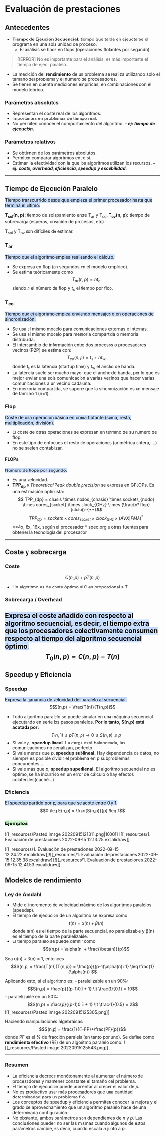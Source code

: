 # Evaluación de prestaciones

## Antecedentes
- **Tiempo de Ejeución Secuencial:** tiempo que tarda en ejeuctarse el programa en una sola unidad de proceso.
	- El análisis se hace en flops (operaciones flotantes por segundo)
>[!ERROR]
>No es importante para el análisis, es más importante el tiempo de ejec. paralelo.

- La medición del **rendimiento** de un problema se realiza utilizando solo el tamaño del problema y el número de procesadores.
- Se tienen en cuenta mediciones empíricas, en combinaciones con el modelo teórico.

### Parámetros absolutos
- Representan el coste real de los algoritmos.
- Importantes en problemas de tiempo real.
- No permiten conocer el comportamiento del algoritmo.
***- ej: tiempo de ejecución.***

### Parámetros relativos
- Se obtienen de los parámetros absolutos.
- Permiten comparar algoritmos entre sí.
- Estiman la efectividad con la que los algoritmos utilizan los recursos.
***- ej: coste, overhead, eficiencia, speedup y escabilidad.***

---

## Tiempo de Ejecución Paralelo
<mark style="background: #ADCCFFA6;">Tiempo transcurrido desde que empieza el primer procesador hasta que termina el último.</mark> 

**T<sub>sol</sub>(n, p):** tiempo de solapamiento entre T<sub>ar</sub> y T<sub>co</sub>.
**T<sub>ov</sub>(n, p):** tiempo de sobrecarga (esperas, creación de procesos, etc)

T<sub>sol</sub> y T<sub>ov</sub> son difíciles de estimar.

### T<sub>ar</sub>
<mark style="background: #ADCCFFA6;">Tiempo que el algoritmo emplea realizando el cálculo.</mark> 
- Se expresa en flop (en segundos en el modelo empírico).
- Se estima teóricamente como $$ T_{ar}(n,p) = nt_c$$ siendo *n* el número de flop y *t<sub>c</sub>* el tiempo por flop.

### T<sub>co</sub>
<mark style="background: #ADCCFFA6;">Tiempo que el algoritmo emplea enviando mensajes o en operaciones de sincronización.</mark> 
- Se usa el mismo modelo para comunicaciones externas e internas.
- Se usa el mismo modelo para memoria compartida o memoria distribuida.
- El intercambio de información entre dos procesos o procesadores vecinos (P2P) se estima con: $$T_{co}(n,p) = t_s + nt_w$$
	donde t<sub>s</sub> es la latencia (startup time) y t<sub>w</sub> el ancho de banda.
- La latencia suele ser mucho mayor que el ancho de banda, por lo que es mejor enviar una sola comunicación a varias vecinos que hacer varias comunicaciones a un vecino cada una.
- En memoria compartida, se supone que la sincronización es un mensaje de tamaño 1 (n=1).

### Flop
<mark style="background: #ADCCFFA6;">Coste de una operación básica en coma flotante (suma, resta, multiplicación, división).</mark> 
- El coste de otras operaciones se expresan en término de su número de flop.
- En este tipo de enfoques el resto de operaciones (arimétrica entera, ...) no se suelen contablizar.

#### FLOPs
<mark style="background: #ADCCFFA6;">Número de flops por segundo.</mark> 
- Es una velocidad.
- **TPP<sub>dp</sub>** o *Theoretical Peak double precision* se expresa en GFLOPs. Es una estimación optimista: $$ TPP_{dp} = chasis \times nodos_{chasis} \times sockets_{nodo} \times cores_{socket} \times clock_{GHz} \times (\frac{nº flop}{ciclo})^{**}$$ $$ TPP_{dp} = sockets \times cores_{socket} \times clock_{GHz} \times (AVX|FMA)^*$$
	\*\*4x, 8x, 16x, según el procesador
	\* spec.org u otras fuentes para obtener la tecnología del procesador

---

## Coste y sobrecarga

### Coste
$$C(n,p) = pT(n,p)$$
- Un algoritmo es de coste óptimo si C es proporcional a T.

### Sobrecarga / Overhead
<mark style="background: #ADCCFFA6;">Expresa el coste añadido con respecto al algoritmo secuencial, es decir, el tiempo extra que los procesadores colectivamente consumen respecto al tiempo del algoritmo secuencial óptimo.</mark> 
$$T_0(n,p) = C(n,p) - T(n)$$
---

## Speedup y Eficiencia
### Speedup
<mark style="background: #ADCCFFA6;">Expresa la ganancia de velocidad del paralelo al secuencial.</mark> 
$$S(n,p) = \frac{T(n)}{T(n,p)}$$
- Todo algoritmo paralelo se puede simular en una máquina secuencial ejecutando en serie los pasos paralelos. **Por lo tanto, S(n,p) está acotada por:** $$T(n,1) \leq pT(n,p) → 0 \leq S(n,p) \leq p$$
- Si vale *p*, **speedup lineal**. La carga está balanceada, las comunicaciones no penalizan, perfecto.
- Si vale menos que *p*, **speedup sublineal.** Hay dependencia de datos, no siempre es posible dividir el problema en p subproblemas concurrentes...
- Si vale más que *p*, **speedup superlienal.** El algoritmo secuencial no es óptimo, se ha incurrido en un error de cálculo o hay efectos colaterales(caché...)

### Eficiencia
<mark style="background: #ADCCFFA6;">El speedup partido por p, para que se acote entre 0 y 1.</mark> $$0 \leq E(n,p) = \frac{S(n,p)}{p} \leq 1$$
### <mark style="background: #BBFABBA6;">Ejemplos</mark> 
![[_resources/Pasted image 20220915121311.png|1000]]
![[_resources/1. Evaluación de prestaciones 2022-09-15 12.13.25.excalidraw]]


![[_resources/1. Evaluación de prestaciones 2022-09-15 12.24.22.excalidraw]]![[_resources/1. Evaluación de prestaciones 2022-09-15 12.35.38.excalidraw]]
![[_resources/1. Evaluación de prestaciones 2022-09-15 12.41.53.excalidraw]]

## Modelos de rendimiento
### Ley de Amdahl
- Mide el incremento de velocidad máximo de los algoritmos paralelos (speedup).
- El tiempo de ejecución de un algoritmo se expresa como $$t(n) = \alpha(n) + \beta(n)$$ donde ɑ(n) es el tiempo de la parte secuencial, no paralelizable y β(n) es el tiempo de la parte paralelizable.
- El tiempo paralelo se puede definir como $$t(n,p) = \alpha(n) + \frac{\beta(n)}{p}$$

Sea ɑ(n) + β(n) = 1, entonces $$S(n,p) = \frac{T(n)}{T(n,p)} = \frac{p}{(p-1)\alpha(n)+1} \leq \frac{1}{\alpha(n)} $$

Aplicando esto, si el algoritmo es: 
	- paralelizable en un 90%: $$S(n,p) = \frac{p}{(p-1)0.1 + 1} \lt \frac{1}{0.1} = 10$$
	- paralelizable en un 50%: $$S(n,p) = \frac{p}{(p-1)0.5 + 1} \lt \frac{1}{0.5} = 2$$
![[_resources/Pasted image 20220915125305.png]]

Haciendo manipulaciones algebráicas: $$S(n,p) = \frac{1}{(1-FP)+\frac{PF}{p}}$$donde PF es el % de fracción paralela (en tanto por uno).
Se define como **rendimiento efectivo** (RE) de un algoritmo paralelo como:
![[_resources/Pasted image 20220915125543.png]]

---

### Resumen
- La eficiencia decrece monótonamente al aumentar el número de procesadores y mantener constante el tamaño del problema.
- El tiempo de ejecución puede aumentar al crecer el valor de *p*.
- No es productivo usar más procesadores que una cantidad determinadad para un problema fijo.
- Los conceptos de speedup y eficiencia permiten conocer la mejora y el grado de aprovechamiento que un algoritmo paralelo hace de una determinada configuración.
- No obstante, ambos parámetros son dependientes de *n* y *p*. Las conclusiones pueden no ser las mismas cuando algunos de estos parámetros cambie, es decir, cuando escala *n* junto a *p*.